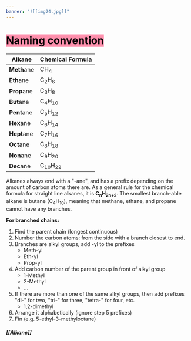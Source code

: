 ```yaml
---
banner: "![[img24.jpg]]"
---
```

# <mark style="background: #FF5582A6;">Naming convention</mark> 
Alkane | Chemical Formula
--- | ---
**Meth**ane | CH<sub>4</sub>
**Eth**ane | C<sub>2</sub>H<sub>6</sub>
**Prop**ane | C<sub>3</sub>H<sub>8</sub>
**But**ane | C<sub>4</sub>H<sub>10</sub>
**Pent**ane | C<sub>5</sub>H<sub>12</sub>
**Hex**ane | C<sub>6</sub>H<sub>14</sub>
**Hept**ane | C<sub>7</sub>H<sub>16</sub>
**Oct**ane | C<sub>8</sub>H<sub>18</sub>
**Non**ane | C<sub>9</sub>H<sub>20</sub>
**Dec**ane | C<sub>10</sub>H<sub>22</sub>

Alkanes always end with a "-ane", and has a prefix depending on the amount of carbon atoms there are. As a general rule for the chemical formula for straight line alkanes, it is **C<sub>n</sub>H<sub>2n+2</sub>**. 
The smallest branch-able alkane is butane (C<sub>4</sub>H<sub>10</sub>), meaning that methane, ethane, and propane cannot have any branches. 

**For branched chains:**
1. Find the parent chain (longest continuous)
2. Number the carbon atoms: from the side with a branch closest to end.
3. Branches are alkyl groups, add -yl to the prefixes
	- Meth-yl
	- Eth-yl
	- Prop-yl
4. Add carbon number of the parent group in front of alkyl group
	- 1-Methyl
	- 2-Methyl
	- ...
5. If there are more than one of the same alkyl groups, then add prefixes "di-" for two, "tri-" for three, "tetra-" for four, etc.
	- 1,2-dimethyl
6. Arrange it alphabetically (ignore step 5 prefixes)
7. Fin (e.g. 5-ethyl-3-methyloctane)

##### [[Alkane]]